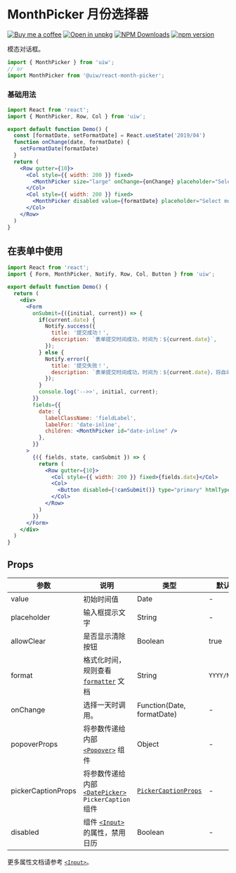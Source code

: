 MonthPicker 月份选择器
===

[![Buy me a coffee](https://img.shields.io/badge/Buy%20me%20a%20coffee-048754?logo=buymeacoffee)](https://jaywcjlove.github.io/#/sponsor)
[![Open in unpkg](https://img.shields.io/badge/Open%20in-unpkg-blue)](https://uiwjs.github.io/npm-unpkg/#/pkg/@uiw/react-month-picker/file/README.md)
[![NPM Downloads](https://img.shields.io/npm/dm/@uiw/react-month-picker.svg?style=flat)](https://www.npmjs.com/package/@uiw/react-month-picker)
[![npm version](https://img.shields.io/npm/v/@uiw/react-month-picker.svg?label=@uiw/react-month-picker)](https://npmjs.com/@uiw/react-month-picker)

模态对话框。

```jsx
import { MonthPicker } from 'uiw';
// or
import MonthPicker from '@uiw/react-month-picker';
```

### 基础用法

```jsx mdx:preview&bg=#fff
import React from 'react';
import { MonthPicker, Row, Col } from 'uiw';

export default function Demo() {
  const [formatDate, setFormatDate] = React.useState('2019/04')
  function onChange(date, formatDate) {
    setFormatDate(formatDate)
  }
  return (
    <Row gutter={10}>
      <Col style={{ width: 200 }} fixed>
        <MonthPicker size="large" onChange={onChange} placeholder="Select month" />
      </Col>
      <Col style={{ width: 200 }} fixed>
        <MonthPicker disabled value={formatDate} placeholder="Select month" />
      </Col>
    </Row>
  )
}
```

## 在表单中使用

```jsx mdx:preview&bg=#fff
import React from 'react';
import { Form, MonthPicker, Notify, Row, Col, Button } from 'uiw';

export default function Demo() {
  return (
    <div>
      <Form
        onSubmit={({initial, current}) => {
          if(current.date) {
            Notify.success({
              title: '提交成功！',
              description: `表单提交时间成功，时间为：${current.date}`,
            });
          } else {
            Notify.error({
              title: '提交失败！',
              description: `表单提交时间成功，时间为：${current.date}，将自动填充初始化值！`,
            });
          }
          console.log('-->>', initial, current);
        }}
        fields={{
          date: {
            labelClassName: 'fieldLabel',
            labelFor: 'date-inline',
            children: <MonthPicker id="date-inline" />
          },
        }}
      >
        {({ fields, state, canSubmit }) => {
          return (
            <Row gutter={10}>
              <Col style={{ width: 200 }} fixed>{fields.date}</Col>
              <Col>
                <Button disabled={!canSubmit()} type="primary" htmlType="submit">提交</Button>
              </Col>
            </Row>
          )
        }}
      </Form>
    </div>
  )
}
```

## Props

| 参数 | 说明 | 类型 | 默认值 |
|--------- |-------- |--------- |-------- |
| value | 初始时间值 | Date | - |
| placeholder | 输入框提示文字 | String | - |
| allowClear | 是否显示清除按钮 | Boolean | true |
| format | 格式化时间，规则查看 [`formatter`](#/components/formatter) 文档 | String | `YYYY/MM/DD` |
| onChange | 选择一天时调用。 | Function(Date, formatDate) | - |
| popoverProps | 将参数传递给内部 [`<Popover>`](#/components/popover) 组件 | Object | - |
| pickerCaptionProps | 将参数传递给内部 [`<DatePicker>`](#/components/date-picker) `PickerCaption` 组件 | [`PickerCaptionProps`](https://github.com/uiwjs/uiw/blob/207c787ed478ffb7205ecdf95754ad2c97bb69c9/packages/react-date-picker/src/DatePickerCaption.tsx#L18-L23) | - |
| disabled | 组件 [`<Input>`](#/components/input) 的属性，禁用日历 | Boolean | - |

更多属性文档请参考 [`<Input>`](#/components/input)。
